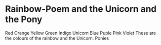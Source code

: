 # Rainbow-Poem and the Unicorn and the Pony

Red
Orange
Yellow
Green
Indigo
Unicorn
Blue
Puple
Pink
Violet
These are the colours of the rainbow and the Unicorn.
Ponies
